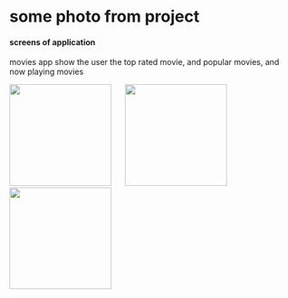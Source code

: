 # some photo from project

#### screens of application 
movies app show the user the top rated movie, and popular movies, and now playing movies
<div>
<img src="https://user-images.githubusercontent.com/84055555/221942828-6ab75bc4-b544-4963-9c45-205f884230d4.jpg" width= 180>
&nbsp;&nbsp;&nbsp;&nbsp;
<img src="https://user-images.githubusercontent.com/84055555/221942364-3a409ddb-c520-4451-b10e-571e3b20ac48.jpg" width= 180>
&nbsp;&nbsp;&nbsp;&nbsp;
<img src="https://user-images.githubusercontent.com/84055555/221942503-aa7b6464-ed8a-493e-92a3-84879fe48b97.jpg" width= 180>
</div>
